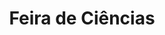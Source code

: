 ---
layout: ../../layouts/ProjetoLayout.astro

title: "Feira de Ciências"
logo: "/projetos/logo-feira-de-ciencias.png"
imgs: ["/projetos/feira-de-ciencias-img1.png", "/projetos/feira-de-ciencias-img2.png"]
way: "/projetos/feira-de-ciencias"
link: "https://feiradeciencias.itp.ifsp.edu.br/"
destaque: "não"
github: "https://github.com/fabsoftwareitp/feiradeciencias.itp.ifsp.edu.br"
tecnologias: ["HTML", "CSS", "JavaScript"]
time: ["Laura Naomi../membros/laura-naomi%", "André Augusto../membros/andre-augusto%", "Maria Senger../membros/maria-senger%", "Rafael Alexandre../membros/rafael-alexandre%"]
status: "Finalizado"
data: "06/2021"
---